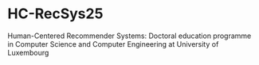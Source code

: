 # HC-RecSys25
Human-Centered Recommender Systems: Doctoral education programme in Computer Science and Computer Engineering at University of Luxembourg
